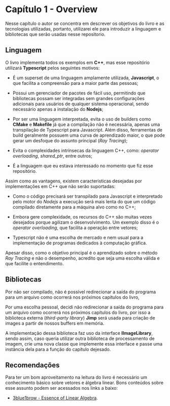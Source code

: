 # Capítulo 1 - Overview

Nesse capítulo o autor se concentra em descrever os objetivos do livro e as tecnologias utilizadas, portanto, utilizarei ele para introduzir a linguagem e bibliotecas que serão usadas nesse repositorio.

## Linguagem

O livro implementa todos os exemplos em **C++**, mas esse repositório utilizará **Typescript** pelos seguintes motivos:

- É um superset de uma linguagem amplamente utilizada, **Javascript**, o que facilita a compreensão para a maior parte das pessoas;

- Possui um gerenciador de pacotes de fácil uso, permitindo que bibliotecas possam ser integradas sem grandes configurações adicionais para usuários de qualquer sistema operacional, sendo necessário apenas a instalação do **Nodejs**;

- Por ser uma linguagem interpretada, evita o uso de builders como **CMake** e **Makefile** já que a compilação não é necessária, apenas uma transpilação de Typescript para Javascript. Além disso, ferramentas de build geralmente possuem uma curva de aprendizado maior, o que pode gerar um desfoque do assunto principal (*Ray Tracing*);

- Evita o complexidades intrínsecas da linguagem C++, como: *operator overloading*, *shared_ptr*, entre outros;

- É a linguagem que eu estava interessado no momento que fiz esse repositório.

Assim como as vantagens, existem caracteristicas desejadas por implementações em C++ que não serão suportadas:

- Como o código precisará ser transpilado para Javascript e interpretado pelo motor do *Nodejs* a execução será mais lenta do que um código compilado diretamente para a máquina alvo como no C++;

- Embora gere complexidade, os recursos do C++ são muitas vezes desejados porque agilizam o desenvolvimento. Um exemplo disso é o *operator overloading*, que facilita a operação entre vetores;

- Typescript não é uma escolha de mercado e nem usual para a implementação de programas dedicados à computação gráfica.

Apesar disso, como o objetivo principal é o aprendizado sobre o método *Ray Tracing* e não o desempenho, acredito que seja uma escolha válida e que facilite o entendimento.


## Bibliotecas

Por não ser compilado, não é possível redirecionar a saída do programa para um arquivo como ocorrerá nos próximos capítulos do livro,

Por uma escolha pessoal, decidi não redirecionar a saída do programa para um arquivo como ocorrerá nos próximos capítulos do livro, por isso a biblioteca externa (*third-party library*) **Jimp** será usada para criação de images a partir de nossos buffers em memória.

A implementação dessa biblioteca faz uso da interface **IImageLibrary**, sendo assim, caso queria utilizar outra biblioteca de processamento de imagem, crie uma nova classe que implemente essa interface e passe uma instância dela para a função do capítulo dejesado.

## Recomendações

Para ter um bom aproveitamento na leitura do livro é necessário um conhecimento básico sobre vetores e álgebra linear. Bons conteúdos sobre esse assunto podem ser acessados nos links a baixo:

- [3blue1brow - Essence of Linear Algebra](https://www.youtube.com/watch?v=fNk_zzaMoSs&list=PLZHQObOWTQDPD3MizzM2xVFitgF8hE_ab).